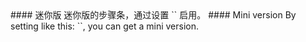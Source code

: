 <cn>
#### 迷你版
迷你版的步骤条，通过设置 `<Steps size="small">` 启用。
</cn>

<us>
#### Mini version
By setting like this: `<Steps size="small">`, you can get a mini version.
</us>
